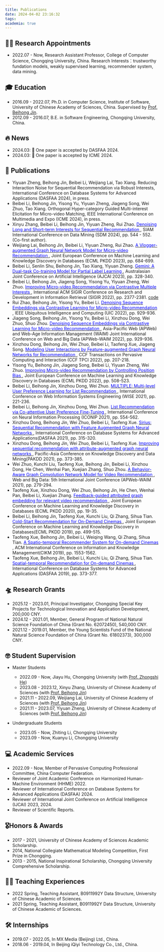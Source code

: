 ```yaml
---
title: Publications
date: 2024-04-02 23:16:32
tags:
academia: true
---
```


## 👩‍💻 Research Appointments

* 2022.07 - Now, Research Assistant Professor, College of Computer Science, Chongqing University, China. 
    Research Interests：trustworthy fundation models, weakly supervised learning, recommender system, data mining.

## 🎓 Education

* 2016.09 - 2022.07,  Ph.D. in Computer Science, Institute of Software, University of Chinese Academy of Sciences, China. Supervised by [Prof. Beihong Jin](https://work.iscas.ac.cn/index.php/Jinbeihong/index/index). 
* 2012.09 - 2016.07,  B.E. in Software Engineering, Chongqing University, China.

## 🔥 News

* 2024.03: 🎉 One paper is accepted by DASFAA 2024.
* 2024.03: 🎉 One paper is accepted by ICME 2024.

## 📝 Publications
* Yiyuan Zheng, Beihong Jin, Beibei Li, Weijiang Lai, Tao Xiang. Reducing Interaction Noise for Sequential Recommendation via Robust Interests, International Conference on Database Systems for Advanced Applications (DASFAA 2024), in press.
* Beibei Li, Beihong Jin, Yisong Yu, Yiyuan Zheng, Jiageng Song, Wei Zhuo, Tao Xiang. Orthogonal Hyper-category Guided Multi-interest Elicitation for Micro-video Matching, IEEE International Conference on Multimedia and Expo (ICME 2024), in press.
* Xinyu Zhang, Beibei Li, Beihong Jin, Yiyuan Zheng, Rui Zhao. [<font color=Blue> Denoising Long and Short-term Interests for Sequential Recommendation </font>](https://epubs.siam.org/doi/abs/10.1137/1.9781611978032.63), SIAM International Conference on Data Mining (SDM 2024), pp. 544 - 552. (Co-first author).
* Weijiang Lai, Beihong Jin, Beibei Li, Yiyuan Zheng, Rui Zhao. [<font color=Blue> A Vlogger-augmented Graph Neural Network Model for Micro-video Recommendation </font>](https://link.springer.com/chapter/10.1007/978-3-031-43427-3_41), Joint European Conference on Machine Learning and Knowledge Discovery in Databases (ECML PKDD 2023), pp. 684-699.
* Beibei Li, Senlin Shu, Beihong Jin, Tao Xiang, Yiyuan Zheng. [<font color=Blue> Gemini: A Dual-task Co-training Model for Partial Label Learning  </font>](https://link.springer.com/chapter/10.1007/978-981-99-8388-9_27), Australasian Joint Conference on Artificial Intelligence (AJCAI 2023), pp. 328-340. 
* Beibei Li, Beihong Jin, Jiageng Song, Yisong Yu, Yiyuan Zheng, Wei Zhuo. [<font color=Blue> Improving Micro-video Recommendation via Contrastive Multiple Interests </font>](https://dl.acm.org/doi/abs/10.1145/3477495.3531861), International ACM SIGIR Conference on Research and Development in Information Retrieval (SIGIR 2022), pp. 2377-2381. [code](https://github.com/libeibei95/CMI)
* Rui Zhao, Beihong Jin, Yisong Yu, Beibei Li. [<font color=Blue> Denoising Sequence Embeddings via Contrastive Learning for Micro-video Recommendation </font>](https://ieeexplore.ieee.org/abstract/document/10189640), IEEE Ubiquitous Intelligence and Computing (UIC 2022), pp. 929-936.
* Jiageng Song, Beihong Jin, Yisong Yu, Beibei Li, Xinzhou Dong, Wei Zhuo, Shuo Zhou. [<font color=Blue> Denoising Sequence Embeddings via Contrastive Learning for Micro-video Recommendation </font>](https://link.springer.com/chapter/10.1007/978-3-031-25201-3_16), Asia-Pacific Web (APWeb) and Web-Age Information Management (WAIM) Joint International Conference on Web and Big Data (APWeb-WAIM 2022), pp. 929-936.
* Xinzhou Dong, Beihong Jin, Wei Zhuo, Beibei Li, Taofeng Xue, Jiageng Song. [<font color=Blue> Modeling User Interactions by Feature-augmented Graph Neural Networks for Recommendation </font>](https://link.springer.com/article/10.1007/s42486-022-00105-6), CCF Transactions on Pervasive Computing and Interaction (CCF TPCI 2022), pp. 207-218.
* Yisong Yu, Beihong Jin, Jiageng Song, Beibei Li, Yiyuan Zheng, Wei Zhuo. [<font color=Blue> Improving Micro-video Recommendation by Controlling Position Bias </font>](https://link.springer.com/chapter/10.1007/978-3-031-26387-3_31), Joint European Conference on Machine Learning and Knowledge Discovery in Databases (ECML PKDD 2022), pp. 508-523.
* Beibei Li, Beihong Jin, Xinzhou Dong, Wei Zhuo. [<font color=Blue> MULTIPLE: Multi-level User Preference Learning for List Recommendation </font>](https://link.springer.com/chapter/10.1007/978-3-030-91560-5_16), International Conference on Web Information Systems Engineering (WISE 2021), pp. 221-236.
* Beibei Li, Beihong Jin, Xinzhou Dong, Wei Zhuo. [<font color=Blue> List Recommendation via Co-attentive User Preference Fine-Tuning </font>](https://link.springer.com/chapter/10.1007/978-3-030-92310-5_64), International Conference on Neural Information Processing (ICONIP 2021), pp. 554-562.
* Xinzhou Dong, Beihong Jin, Wei Zhuo, Beibei Li, Taofeng Xue. [<font color=Blue>Sirius: Sequential Recommendation with Feature Augmented Graph Neural Networks </font>](https://link.springer.com/chapter/10.1007/978-3-030-73200-4_21), International Conference on Database Systems for Advanced Applications(DASFAA 2021), pp. 315-320.
* Xinzhou Dong, Beihong Jin, Wei Zhuo, Beibei Li, Taofeng Xue. [<font color=Blue> Improving sequential recommendation with attribute-augmented graph neural networks </font>](https://link.springer.com/chapter/10.1007/978-3-030-75765-6_30), Pacific-Asia Conference on Knowledge Discovery and Data Mining(PAKDD 2021), pp. 373-385.
* Wei Zhuo, Kunchi Liu, Taofeng Xue, Beihong Jin, Beibei Li, Xinzhou Dong, He Chen, Wenhai Pan, Xuejian Zhang, Shuo Zhou. [<font color=Blue>A Behavior-Aware Graph Convolution Network Model for Video Recommendation </font>](https://link.springer.com/chapter/10.1007/978-3-030-85899-5_21), Web and Big Data: 5th International Joint Conference (APWeb-WAIM 2021), pp. 279-294.
* Taofeng Xue, Xinzhou Dong, Wei Zhuo, Beihong Jin, He Chen, Wenhai Pan, Beibei Li, Xuejian Zhang. [<font color=Blue> Feedback-guided attributed graph embedding for relevant video recommendation </font>](https://link.springer.com/chapter/10.1007/978-3-030-67667-4_2), Joint European Conference on Machine Learning and Knowledge Discovery in Databases (ECML PKDD 2020), pp. 19-35.
* Beibei Li, Beihong Jin, Taofeng Xue, Kunchi Liu, Qi Zhang, Sihua Tian. [<font color=Blue> Cold-Start Recommendation for On-Demand Cinemas </font>](https://link.springer.com/chapter/10.1007/978-3-030-46133-1_30), Joint European Conference on Machine Learning and Knowledge Discovery in Databases(ECML PKDD 2019), pp. 499-515.
* Taofeng Xue, Beihong Jin, Beibei Li, Weiqing Wang, Qi Zhang, Sihua Tian. [<font color=Blue> A Spatio-temporal Recommender System for On-demand Cinemas </font>](https://dl.acm.org/doi/abs/10.1145/3357384.3357888), ACM International Conference on Information and Knowledge Management(CIKM 2019), pp. 1553-1562.
* Taofeng Xue, Beihong Jin, Beibei Li, Kunchi Liu, Qi Zhang, Sihua Tian. [<font color=Blue> Spatial-temporal Recommendation for On-demand Cinemas </font>](https://link.springer.com/chapter/10.1007/978-3-030-18590-9_48), International Conference on Database Systems for Advanced Applications (DASFAA 2019), pp. 373-377.


## 🛸 Research Grants

* 2025.12 - 2023.01, Principal Investigator, Chongqing Special Key Projects for Technological Innovation and Application Development, 200,000 CNY.
* 2024.12 - 2021.01, Member,  General Program of National Natural Science Foundation of China  (Grant No. 62072450), 540,000 CNY.
* 2021.12 - 2019.01, Member,  the Young Scientists Fund of the National Natural Science Foundation of China (Grant No. 61802373), 300,000 CNY.

## 🤓 Student Supervision

* Master Students
    * 2022.09 - Now, Jiayu Hu, Chongqing University (with [Prof. Zhongshi He](http://www.cs.cqu.edu.cn/info/1275/3791.htm)) 
    * 2023.08 - 2023.12, Xinyu Zhang, University of Chinese Academy of Sciences (with [Prof. Beihong Jin](https://work.iscas.ac.cn/index.php/Jinbeihong/index/index)) 
    * 2021.11 - 2022.09, Weijiang Lai,  University of Chinese Academy of Sciences (with [Prof. Beihong Jin](https://work.iscas.ac.cn/index.php/Jinbeihong/index/index))
    * 2021.11 - 2023.07, Yiyuan Zheng, University of Chinese Academy of Sciences (with [Prof. Beihong Jin](https://work.iscas.ac.cn/index.php/Jinbeihong/index/index)) 

* Undergraduate Students
    * 2023.05 - Now, Zhiting Li,  Chongqing University
    * 2023.09 - Now, Kuanyu Li, Chongqing University


## 💻 Academic Services
* 2022.09 - Now, Member of Pervasive Computing Professional Committee, China Computer Federation.
* Reviewer of Joint Academic Conference on Harmonized Human-Machine Environment (HHME) 2022.
* Reviewer of International Conference on Database Systems for Advanced Applications (DASFAA) 2024.
* Reviewer of International Joint Conference on Artificial Intelligence (IJCAI) 2023, 2024.
* Reviewer of Scientific Reports.

## 🎖️Honors & Awards

* 2017 - 2021, University of Chinese Academy of Sciences Academic Scholarship.
* 2014, National Collegiate Mathematical Modeling Competition, First Prize in Chongqing.
* 2013 - 2015, National Inspirational Scholarship, Chongqing University Comprehensive Scholarship.

## 👩‍🏫 Teaching Experiences

* 2022 Spring, Teaching Assistant, B0911992Y Data Structure, University of Chinese Academic of Sciences.
* 2021 Spring, Teaching Assistant, B0911992Y Data Structure, University of Chinese Academic of Sciences.


## 🛠️ Internships

*  2019.07 - 2022.05, In MX Media  (Beijing)  Ltd., China.
*  2018.06 - 2019.04, In Beijing iQiyi Technology Co., Ltd., China.
